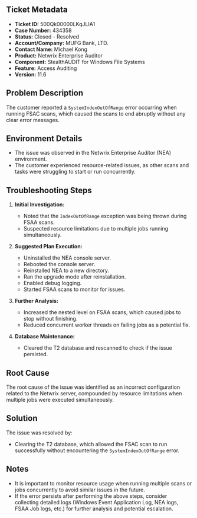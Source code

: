 ## Ticket Metadata
- **Ticket ID:** 500Qk00000LKqJLIA1
- **Case Number:** 434358
- **Status:** Closed - Resolved
- **Account/Company:** MUFG Bank, LTD.
- **Contact Name:** Michael Kong
- **Product:** Netwrix Enterprise Auditor
- **Component:** StealthAUDIT for Windows File Systems
- **Feature:** Access Auditing
- **Version:** 11.6

## Problem Description
The customer reported a `SystemIndexOutOfRange` error occurring when running FSAC scans, which caused the scans to end abruptly without any clear error messages.

## Environment Details
- The issue was observed in the Netwrix Enterprise Auditor (NEA) environment.
- The customer experienced resource-related issues, as other scans and tasks were struggling to start or run concurrently.

## Troubleshooting Steps
1. **Initial Investigation:**
   - Noted that the `IndexOutOfRange` exception was being thrown during FSAA scans.
   - Suspected resource limitations due to multiple jobs running simultaneously.

2. **Suggested Plan Execution:**
   - Uninstalled the NEA console server.
   - Rebooted the console server.
   - Reinstalled NEA to a new directory.
   - Ran the upgrade mode after reinstallation.
   - Enabled debug logging.
   - Started FSAA scans to monitor for issues.

3. **Further Analysis:**
   - Increased the nested level on FSAA scans, which caused jobs to stop without finishing.
   - Reduced concurrent worker threads on failing jobs as a potential fix.

4. **Database Maintenance:**
   - Cleared the T2 database and rescanned to check if the issue persisted.

## Root Cause
The root cause of the issue was identified as an incorrect configuration related to the Netwrix server, compounded by resource limitations when multiple jobs were executed simultaneously.

## Solution
The issue was resolved by:
- Clearing the T2 database, which allowed the FSAC scan to run successfully without encountering the `SystemIndexOutOfRange` error.

## Notes
- It is important to monitor resource usage when running multiple scans or jobs concurrently to avoid similar issues in the future.
- If the error persists after performing the above steps, consider collecting detailed logs (Windows Event Application Log, NEA logs, FSAA Job logs, etc.) for further analysis and potential escalation.
